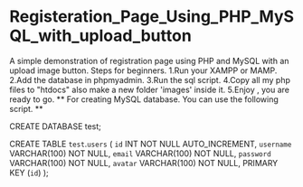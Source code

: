 # Registeration_Page_Using_PHP_MySQL_with_upload_button
A simple demonstration of registration page using PHP and MySQL with an upload image button.
Steps for beginners.
1.Run your XAMPP or MAMP.
2.Add the database in phpmyadmin.
3.Run the sql script.
4.Copy all my php files to "htdocs" also make a new folder 'images' inside it.
5.Enjoy , you are ready to go.
** For creating MySQL database.
  You can use the following script. **

CREATE DATABASE test;

CREATE TABLE `test`.`users` 
(
  `id` INT NOT NULL AUTO_INCREMENT,
  `username` VARCHAR(100) NOT NULL,
  `email` VARCHAR(100) NOT NULL,
  `password` VARCHAR(100) NOT NULL,
  `avatar` VARCHAR(100) NOT NULL,
PRIMARY KEY (`id`)
);
